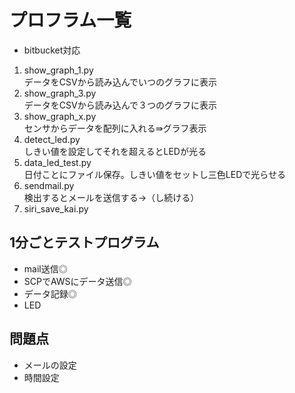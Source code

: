 # プロフラム一覧

* bitbucket対応

1. show_graph_1.py  
	データをCSVから読み込んでいつのグラフに表示
2. show_graph_3.py  
	データをCSVから読み込んで３つのグラフに表示
3. show_graph_x.py  
	センサからデータを配列に入れる⇛グラフ表示
4. detect_led.py  
	しきい値を設定してそれを超えるとLEDが光る
5. data_led_test.py  
	日付ことにファイル保存。しきい値をセットし三色LEDで光らせる
6. sendmail.py  
	検出するとメールを送信する→（し続ける）
7. siri_save_kai.py  
##	1分ごとテストプログラム

* mail送信◎
* SCPでAWSにデータ送信◎
* データ記録◎
* LED

## 問題点

* メールの設定
* 時間設定



